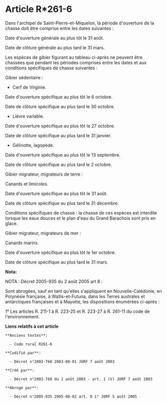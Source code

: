 # Article R*261-6

Dans l'archipel de Saint-Pierre-et-Miquelon, la période d'ouverture de la chasse doit être comprise entre les dates
suivantes :

Date d'ouverture générale au plus tôt le 31 août.

Date de clôture générale au plus tard le 31 mars.

Les espèces de gibier figurant au tableau ci-après ne peuvent être chassées que pendant les périodes comprises entre les
dates et aux conditions spécifiques de chasse suivantes :

Gibier sédentaire :

- Cerf de Virginie.

Date d'ouverture spécifique au plus tôt le 6 octobre.

Date de clôture spécifique au plus tard le 30 octobre.

- Lièvre variable.

Date d'ouverture spécifique au plus tôt le 27 octobre.

Date de clôture spécifique au plus tard le 31 janvier.

- Gélinotte, lagopède.

Date d'ouverture spécifique au plus tôt le 13 septembre.

Date de clôture spécifique au plus tard le 2 octobre.

Gibier migrateur, migrateurs de terre :

Canards et limicoles.

Date d'ouverture spécifique au plus tôt le 31 août.

Date de clôture spécifique au plus tard le 31 décembre.

Conditions spécifiques de chasse : la chasse de ces espèces est interdite lorsque les eaux douces et le plan d'eau du Grand
Barachois sont pris en glace.

Gibier migrateur, migrateurs de mer :

Canards marins.

Date d'ouverture spécifique au plus tôt le 1er octobre.

Date de clôture spécifique au plus tard le 31 mars.

**Nota:**

NOTA : Décret 2005-935 du 2 août 2005 art 8 :

Sont abrogées, sauf en tant qu'elles s'appliquent en Nouvelle-Calédonie, en Polynésie française, à Wallis-et-Futuna, dans les
Terres australes et antarctiques françaises et à Mayotte, les dispositions énumérées ci-après :

1° Les articles R. 211-1 à R. 223-25 et R. 223-27 à R. 261-11 du code de l'environnement.

**Liens relatifs à cet article**

	**Anciens textes**:

	  - Code rural R261-6

	**Codifié par**:

	  - Décret n°2003-768 2003-08-01 JORF 7 août 2003

	**Créé par**:

	  - Décret n°2003-768 du 1 août 2003 - art. 1 (V) JORF 7 août 2003

	**Abrogé par**:

	  - Décret n°2005-935 2005-08-02 art. 8 1° JORF 5 août 2005
